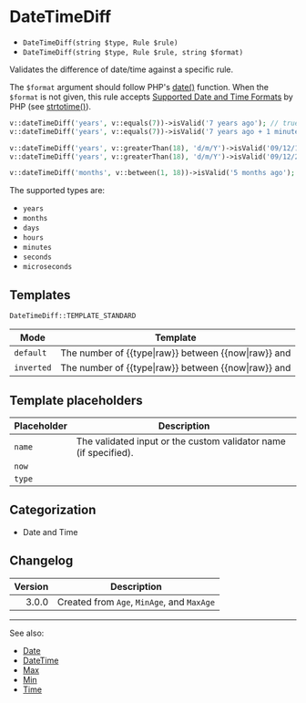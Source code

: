 # DateTimeDiff

- `DateTimeDiff(string $type, Rule $rule)`
- `DateTimeDiff(string $type, Rule $rule, string $format)`

Validates the difference of date/time against a specific rule.

The `$format` argument should follow PHP's [date()][] function. When the `$format` is not given, this rule accepts
[Supported Date and Time Formats][] by PHP (see [strtotime()][]).

```php
v::dateTimeDiff('years', v::equals(7))->isValid('7 years ago'); // true
v::dateTimeDiff('years', v::equals(7))->isValid('7 years ago + 1 minute'); // false

v::dateTimeDiff('years', v::greaterThan(18), 'd/m/Y')->isValid('09/12/1990'); // true
v::dateTimeDiff('years', v::greaterThan(18), 'd/m/Y')->isValid('09/12/2023'); // false

v::dateTimeDiff('months', v::between(1, 18))->isValid('5 months ago'); // true
```

The supported types are:

* `years`
* `months`
* `days`
* `hours`
* `minutes`
* `seconds`
* `microseconds`

## Templates

`DateTimeDiff::TEMPLATE_STANDARD`

| Mode       | Template                                                     |
|------------|--------------------------------------------------------------|
| `default`  | The number of {{type&#124;raw}} between {{now&#124;raw}} and |
| `inverted` | The number of {{type&#124;raw}} between {{now&#124;raw}} and |

## Template placeholders

| Placeholder | Description                                                      |
|-------------|------------------------------------------------------------------|
| `name`      | The validated input or the custom validator name (if specified). |
| `now`       |                                                                  |
| `type`      |                                                                  |

## Categorization

- Date and Time

## Changelog

| Version | Description                                |
|--------:|--------------------------------------------|
|   3.0.0 | Created from `Age`, `MinAge`, and `MaxAge` |

***
See also:

- [Date](Date.md)
- [DateTime](DateTime.md)
- [Max](Max.md)
- [Min](Min.md)
- [Time](Time.md)

[date()]: http://php.net/date
[DateTimeInterface]: http://php.net/DateTimeInterface
[strtotime()]: http://php.net/strtotime
[Supported Date and Time Formats]: http://php.net/datetime.formats
